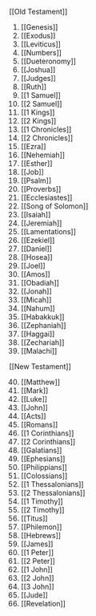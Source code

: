 [[Old Testament]]

1. [[Genesis]]
2. [[Exodus]]
3. [[Leviticus]]
4. [[Numbers]]
5. [[Dueteronomy]]
6. [[Joshua]]
7. [[Judges]]
8. [[Ruth]]
9. [[1 Samuel]]
10. [[2 Samuel]]
11. [[1 Kings]]
12. [[2 Kings]]
13. [[1 Chronicles]]
14. [[2 Chronicles]]
15. [[Ezra]]
16. [[Nehemiah]]
17. [[Esther]]
18. [[Job]]
19. [[Psalm]]
20. [[Proverbs]]
21. [[Ecclesiastes]]
22. [[Song of Solomon]]
23. [[Isaiah]]
24. [[Jeremiah]]
25. [[Lamentations]]
26. [[Ezekiel]]
27. [[Daniel]]
28. [[Hosea]]
29. [[Joel]]
30. [[Amos]]
31. [[Obadiah]]
32. [[Jonah]]
33. [[Micah]]
34. [[Nahum]]
35. [[Habakkuk]]
36. [[Zephaniah]]
37. [[Haggai]]
38. [[Zechariah]]
39. [[Malachi]]

[[New Testament]]

40. [[Matthew]]
41. [[Mark]]
42. [[Luke]]
43. [[John]]
44. [[Acts]]
45. [[Romans]]
46. [[1 Corinthians]]
47. [[2 Corinthians]]
48. [[Galatians]]
49. [[Ephesians]]
50. [[Philippians]]
51. [[Colossians]]
52. [[1 Thessalonians]]
53. [[2 Thessalonians]]
54. [[1 Timothy]]
55. [[2 Timothy]]
56. [[Titus]]
57. [[Philemon]]
58. [[Hebrews]]
59. [[James]]
60. [[1 Peter]]
61. [[2 Peter]]
62. [[1 John]]
63. [[2 John]]
64. [[3 John]]
65. [[Jude]]
66. [[Revelation]]